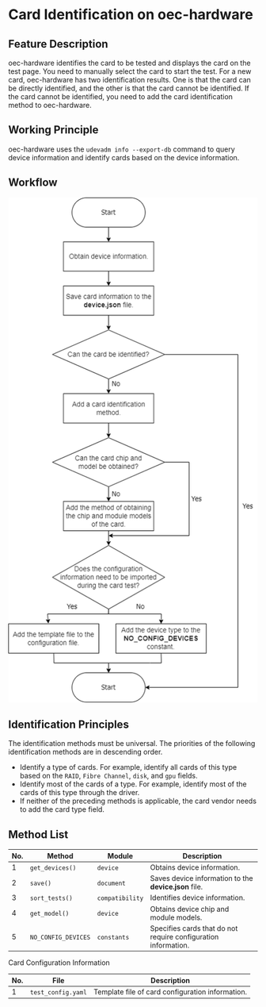 # Card Identification on oec-hardware
## Feature Description

oec-hardware identifies the card to be tested and displays the card on the test page. You need to manually select the card to start the test. For a new card, oec-hardware has two identification results. One is that the card can be directly identified, and the other is that the card cannot be identified. If the card cannot be identified, you need to add the card identification method to oec-hardware.

## Working Principle

oec-hardware uses the `udevadm info --export-db` command to query device information and identify cards based on the device information.

## Workflow

![card_recognition_flow](../pictures/card_recognition_flow_en.png)

## Identification Principles

The identification methods must be universal. The priorities of the following identification methods are in descending order.

- Identify a type of cards. For example, identify all cards of this type based on the `RAID`, `Fibre Channel`, `disk`, and `gpu` fields.
- Identify most of the cards of a type. For example, identify most of the cards of this type through the driver.
- If neither of the preceding methods is applicable, the card vendor needs to add the card type field.

## Method List

| No. | Method | Module |Description |
| --------- | --------- | ------- | -------- |
| 1 | `get_devices()`  | `device` |Obtains device information. |
| 2 | `save()`  | `document` |Saves device information to the **device.json** file. |
| 3 | `sort_tests()`  | `compatibility` |Identifies device information. |
| 4 | `get_model()`  | `device` |Obtains device chip and module models.|
| 5 | `NO_CONFIG_DEVICES`  | `constants` | Specifies cards that do not require configuration information.|

Card Configuration Information

| No. | File | Description|
| --------- | -------- | --------------- |
| 1 |`test_config.yaml`|Template file of card configuration information.|
